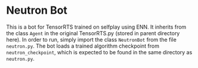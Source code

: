 # Neutron Bot
This is a bot for TensorRTS trained on selfplay using ENN. It inherits from the class `Agent` in the original TensorRTS.py (stored in parent directory here). In order to run, simply import the class `NeutronBot` from the file `neutron.py`. The bot loads a trained algorithm checkpoint from `neutron_checkpoint`, which is expected to be found in the same directory as `neutron.py`.
